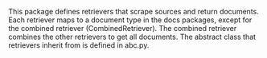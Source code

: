 This package defines retrievers that scrape sources and return documents.
Each retriever maps to a document type in the docs packages, except for the combined retriever (CombinedRetriever).
The combined retriever combines the other retrievers to get all documents.
The abstract class that retrievers inherit from is defined in abc.py.